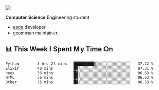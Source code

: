 ![](https://komarev.com/ghpvc/?username=brauliorivas&color=green)

**Computer Science** Engineering student

- [eede](https://github.com/key4hep/eede) developer.
- [geomman](https://www.freshports.org/sysutils/geomman) maintainer.

## 📊 This Week I Spent My Time On

<!--START_SECTION:waka-->

```txt
Python        3 hrs 23 mins   █████████▒░░░░░░░░░░░░░░░   37.22 %
Elixir        40 mins         █▓░░░░░░░░░░░░░░░░░░░░░░░   07.31 %
heex          36 mins         █▓░░░░░░░░░░░░░░░░░░░░░░░   06.63 %
HTML          36 mins         █▓░░░░░░░░░░░░░░░░░░░░░░░   06.63 %
Other         35 mins         █▓░░░░░░░░░░░░░░░░░░░░░░░   06.53 %
```

<!--END_SECTION:waka-->
